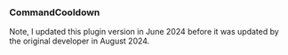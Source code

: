 ### CommandCooldown

Note, I updated this plugin version in June 2024 before it was updated by the original developer in August 2024.

<blockquote class="imgur-embed-pub" lang="en" data-id="a/R0leoGE" data-context="false" ><a href="//imgur.com/a/R0leoGE"></a></blockquote><script async src="//s.imgur.com/min/embed.js" charset="utf-8"></script>
